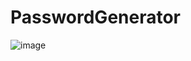 # PasswordGenerator
![image](https://github.com/ktung2018/PasswordGenerator/assets/35645038/73c474cb-4907-460b-8957-7a0eb0e93cf9)
